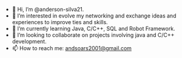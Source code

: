 - 👋 Hi, I’m @anderson-silva21.
- 👀 I’m interested in evolve my networking and exchange ideas and experiences to improve ties and skills.
- 🌱 I’m currently learning Java, C/C++, SQL and Robot Framework.
- 💞️ I’m looking to collaborate on projects involving java and C/C++ development.
- 📫 How to reach me: andsoars2001@gmail.com
